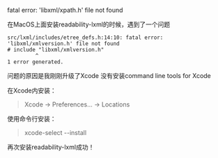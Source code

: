 fatal error: 'libxml/xpath.h' file not found

在MacOS上面安装readability-lxml的时候，遇到了一个问题

    src/lxml/includes/etree_defs.h:14:10: fatal error: 'libxml/xmlversion.h' file not found
    # include "libxml/xmlversion.h"
             ^
    1 error generated.

问题的原因是我刚刚升级了Xcode 没有安装command line tools for Xcode

在Xcode内安装：
>Xcode -> Preferences... ->  Locations

使用命令行安装：
>xcode-select --install

再次安装readability-lxml成功！
